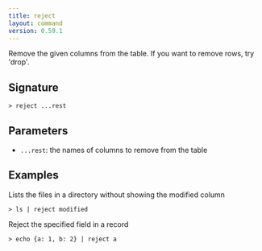 ```yaml
---
title: reject
layout: command
version: 0.59.1
---
```


Remove the given columns from the table. If you want to remove rows, try 'drop'.

## Signature

```> reject ...rest```

## Parameters

 -  `...rest`: the names of columns to remove from the table

## Examples

Lists the files in a directory without showing the modified column
```shell
> ls | reject modified
```

Reject the specified field in a record
```shell
> echo {a: 1, b: 2} | reject a
```
